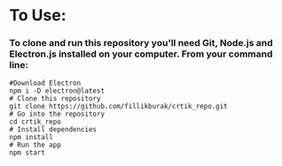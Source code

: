 # To Use:
### To clone and run this repository you'll need Git, Node.js and Electron.js installed on your computer. From your command line:

    #Download Electron
    npm i -D electron@latest
    # Clone this repository
    git clone https://github.com/fillikburak/crtik_repo.git
    # Go into the repository
    cd crtik_repo
    # Install dependencies
    npm install
    # Run the app
    npm start
